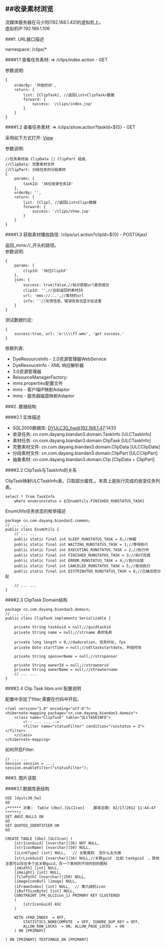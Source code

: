 ##收录素材浏览
---

<div class="notice">
流媒体服务器在马少阳(192.168.1.42)的虚拟机上。 <br/>
虚拟机IP:192.168.1.106 
</div>	

###1. URL接口描述	

namespace: /clips/*	

####1.1 查看任务素材:  => /clips/index.action  - GET

参数说明:	

	{
		orderBy: '开始时间',
		return: {
			list: [ClipTask], //返回List<ClipTask>数据
			forward: {
				success: '/clips/index.jsp'
			}
		}
	}	
	
####1.2 查看任务素材:  => /clips/show.action?taskId=${0} - GET

采用如下方式打开:
	<!-- 使用使用一个浏览器标签页打开 -->
	<a href="..." target="clipview">View</a>	

参数说明:	

	//任务素材由 ClipData || ClipPart 组成.  	
	//ClipData: 完整素材文件  
	//ClipPart: 分段任务的分段素材  
	{
		params: {
			taskId: '36位收录任务ID'
		},
		orderBy: '',
		return: {
			list: [Clip], //返回List<Clip>数据
			forward: {
				success: '/clips/show.jsp'
			}
		}
	}	

####1.3 获取素材播放路径: /clips/url.action?clipId=${0} - POST(Ajax)

返回_mms://_开头的路径。  
参数说明:	
	
	{
		params: {
			clipId: '36位ClipId'
		},
		json: {
			success: true|false,//标示获取url是否成功  
			clipId: '',//当前返回的素材ID
			url: 'mms://...',//素材的url
			info: ''//反馈信息，错误信息也显示在这里
		}
	}	

测试数据约定:	

	{
		success:true, url: 'e:\\\\ff.wmv', 'get success.'
	}
	
依赖列表:	

* DyeResourceInfo - 2.0资源管理器WebService
* DyeResouceInfo - XML 响应解析器
* 3.0资源管理器
* ResourceManagerFactory: 
* mms.properties配置文件
* mms - 客户端IP映射Adaptor
* mms - 服务器磁盘映射Adaptor


###2. 数据结构

####2.1 实体描述

* SQL2005数据库: DYULC30_hw@192.168.1.47:1433
* 收录任务: cn.com.dayang.biandan3.domain.TaskInfo [ULCTaskInfo]
* 素材任务: cn.com.dayang.biandan3.domain.ClipTask [ULCTaskInfo]
* 完整素材文件: cn.com.dayang.biandan3.domain.ClipData [ULCClipData]
* 分段素材文件: cn.com.dayang.biandan3.domain.ClipPart [ULCClipPart]
* 抽象素材: cn.com.dayang.biandan3.domain.Clip [ClipData + ClipPart]

####2.2 ClipTask与TaskInfo的关系	

ClipTask映射ULCTaskInfo表，只取部分属性,。本质上是执行完成的收录任务列表。	
	
	select * from TaskInfo 
		where enumrunstatus = ${EnumUtils.FINISHED_RUNSTATUS_TASK}	
		
EnumUtils任务状态的枚举描述
	
	package cn.com.dayang.biandan3.common;	
	// ... ...
	public class EnumUtils {
		// ... ...
		public static final int SLEEP_RUNSTATUS_TASK = 0;//休眠
		public static final int WAITING_RUNSTATUS_TASK = 1;//等待执行
		public static final int EXECUTING_RUNSTATUS_TASK = 2;//执行中
		public static final int FINISHED_RUNSTATUS_TASK = 3;//执行完成
		public static final int ERROR_RUNSTATUS_TASK = 4;//执行出错
		public static final int CANCELED_RUNSTATUS_TASK = 5;//取消执行
		public static final int DISTRIBUTED_RUNSTATUS_TASK = 6;//已被总控分配
		
		// ... ...
	}	

####2.3 ClipTask Domain结构
	
	package cn.com.dayang.biandan3.domain;
	// ... ...
	public class ClipTask implements Serializable {
	
		private String taskGuid = null;//guidtaskid
		private String name = null;//strname 素材名称
	
		private long length = 0;//dwduration, 任务时长, fps
		private Date startTime = null;//odttaskstartdate, 开始时间
	
		private String sponserName = null;//strsponser
	
		private String ownerId = null;//strownerid
		private String ownerName = null;//strownername
		// ... ...
	}

####2.4 Clip Task hbm.xml 配置说明

配置中添加了filter,需要在代码中开启。

	<?xml version="1.0" encoding="utf-8"?>
	<hibernate-mapping package="cn.com.dayang.biandan3.domain">
		<class name="ClipTask" table="ULCTASKINFO">
			<!-- ... ... -->
			<filter name="statusFilter" condition="runstatus = 3"></filter>
		</class>
	</hibernate-mapping>	
	
如何开启Filter:	
	
	// ... ...
	Session session = ...;
	session.enableFilter("statusFilter");	


###3. 图片读取

####3.1 数据库表结构
	
	USE [dyulc30_hw]
	GO
	/****** 对象:  Table [dbo].[ULCIcon]    脚本日期: 02/17/2012 11:44:47 ******/
	SET ANSI_NULLS ON
	GO
	SET QUOTED_IDENTIFIER ON
	GO
	
	CREATE TABLE [dbo].[ULCIcon] (
		[strIconGuid] [nvarchar](36) NOT NULL,
		[strIconName] [nvarchar](50) NULL,
		[iLinkType] [int] NULL,   // 关联类别  没什么太大用		
		[strLinkGuid] [nvarchar](36) NULL,//关联guid  比如 taskguid  ，其他    注意可以存在多个此关联guid，存一个素材的不同时刻的图标
		[iWidth] [int] NULL,
		[iHeight] [int] NULL,
		[filePath] [nvarchar](250) NULL,
		[imageIconBuf] [image] NULL,
		[iFrameIndex] [int] NULL,  // 第几帧的icon   
		[iBuffSizeByte] [int] NULL,
	 	CONSTRAINT [PK_ULCIcon_1] PRIMARY KEY CLUSTERED 
		(
			[strIconGuid] ASC
		)
		
		WITH (PAD_INDEX  = OFF, 
			STATISTICS_NORECOMPUTE  = OFF, IGNORE_DUP_KEY = OFF, 
			ALLOW_ROW_LOCKS  = ON, ALLOW_PAGE_LOCKS  = ON
		) ON [PRIMARY]
		
	) ON [PRIMARY] TEXTIMAGE_ON [PRIMARY]
